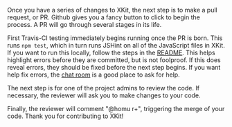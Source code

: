 Once you have a series of changes to XKit, the next step is to make a pull request, or PR. Github gives you a fancy button to click to begin the process. A PR will go through several stages in its life.

First Travis-CI testing immediately begins running once the PR is born. This runs `npm test`, which in turn runs JSHint on all of the JavaScript files in XKit. If you want to run this locally, follow the steps in the [README](https://github.com/new-xkit/XKit/blob/master/README.md). This helps highlight errors before they are committed, but is not foolproof. If this does reveal errors, they should be fixed before the next step begins. If you want help fix errors, the [chat room](https://gitter.im/new-xkit/XKit) is a good place to ask for help.

The next step is for one of the project admins to review the code. If necessary, the reviewer will ask you to make changes to your code.

Finally, the reviewer will comment "@homu r+", triggering the merge of your code. Thank you for contributing to XKit!